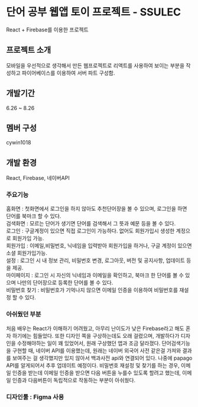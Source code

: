 # 단어 공부 웹앱 토이 프로젝트 - SSULEC
React + Firebase를 이용한 프로젝트
## 프로젝트 소개
모바일을 우선적으로 생각해서 만든 웹프로젝트로 리액트를 사용하여 보이는 부분을 작성하고 파이어베이스를 이용하여 서버 파트 구성함.
## 개발기간
6.26 ~ 8.26
## 멤버 구성
cywin1018 
## 개발 환경
React, Firebase, 네이버API
### 주요기능
홈화면 : 첫화면에서 로그인을 하지 않아도 추천단어장을 볼 수 있으며, 로그인을 하면 단어를 북마크 할 수 있다. <br/>
검색화면 : 모르는 단어가 생기면 단어를 검색해서 그 뜻과 예문 등을 볼 수 있다. <br/>
로그인 : 구글계정이 있으면 직접 로그인이 가능하다. 없어도 회원가입시 생성한 계정으로 회원가입 가능. <br/>
회원가입 : 이메일,비밀번호, 닉네임을 입력받아 회원가입을 하거나, 구글 계정이 있으면 소셜 회원가입가능. <br/>
설정 : 로그인 시 내 정보 관리, 비밀번호 변경, 로그아웃, 버전 및 공지사항, 업데이트 등을 제공. <br/>
마이페이지 : 로그인 시 자신의 닉네임과 이메일을 확인하고, 북마크 한 단어를 볼 수 있으며 나만의 단어장으로 등록한 단어를 볼 수 있다. <br/>
비밀번호 찾기 : 비밀번호가 기억나지 않으면 이메일 인증을 이용하여 비밀번호를 재설정 할 수 있다. <br/>

### 아쉬웠던 부분
처음 배우는 React가 이해하기 어려웠고, 아무리 난이도가 낮은 Firebase라고 해도 혼자 하기에는 힘들었다.
또한 디자인 쪽을 구상하는데도 오래 걸렸으며, 개발하다가 디자인을 수정해야하는 일이 꽤 있었어서, 원래 구상했던 앱과 조금 달라졌다.
단어검색기능을 구현할 때, 네이버 API를 이용했는데, 원래는 네이버 외국어 사전 같은걸 가져와 결과를 보여주는 걸 생각했지만 있지 않아서
백과사전 api와 연결되어 있다. 나중에 papago API를 알게되어서 추후 업데이트 예정이다.
비밀번호 재설정 및 찾기를 하는 경우, 이메일 인증을 받는데 이메일 인증을 받으면 다음 버튼을 누를수 있도록 할려고 했는데,
이메일 인증과 다음버튼이 독립적으로 작동하는 부분이 아쉬웠다.

### 디자인툴 : Figma 사용
